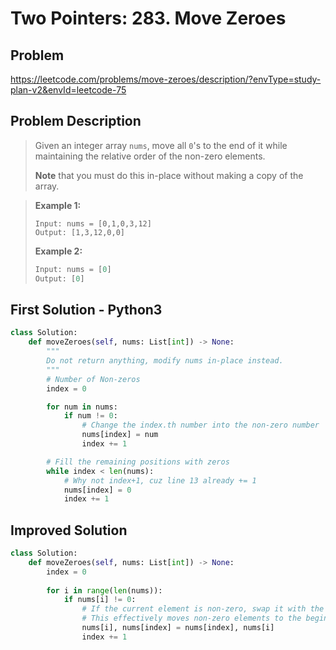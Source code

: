 # Two Pointers: 283. Move Zeroes

## Problem ##
https://leetcode.com/problems/move-zeroes/description/?envType=study-plan-v2&envId=leetcode-75

## Problem Description ##
> Given an integer array `nums`, move all `0`'s to the end of it while maintaining the relative order of the non-zero elements.
>
> **Note** that you must do this in-place without making a copy of the array.

> **Example 1:**
>
> ```
> Input: nums = [0,1,0,3,12]
> Output: [1,3,12,0,0]
> ```
>
> **Example 2:**
>
> ```python
> Input: nums = [0]
> Output: [0]
> ```

## First Solution - Python3 ##
``` python
class Solution:
    def moveZeroes(self, nums: List[int]) -> None:
        """
        Do not return anything, modify nums in-place instead.
        """
        # Number of Non-zeros
        index = 0

        for num in nums:
            if num != 0:
                # Change the index.th number into the non-zero number
                nums[index] = num
                index += 1

        # Fill the remaining positions with zeros
        while index < len(nums):
            # Why not index+1, cuz line 13 already += 1
            nums[index] = 0
            index += 1
```

## Improved Solution ##

``` python
class Solution:
    def moveZeroes(self, nums: List[int]) -> None:
        index = 0  
       
        for i in range(len(nums)):
            if nums[i] != 0:
                # If the current element is non-zero, swap it with the element at index
                # This effectively moves non-zero elements to the beginning of the list
                nums[i], nums[index] = nums[index], nums[i]
                index += 1 
```
